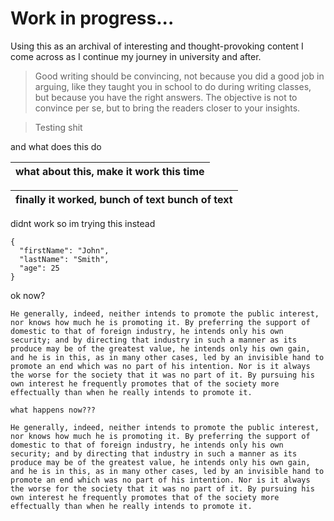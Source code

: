 # Work in progress...

Using this as an archival of interesting and thought-provoking content I come across as I continue my journey in university and after.

> Good writing should be convincing, not because you did a good job in arguing, like they taught you in school to do during writing classes, but because you have the right answers. The objective is not to convince per se, but to bring the readers closer to your insights.

> Testing shit

<div class="boxed">
and what does this do
</div>

| what about this, make it work this time |
|---|

|finally it worked, bunch of text bunch of text|
|---|


didnt work so im trying this instead

```
{
  "firstName": "John",
  "lastName": "Smith",
  "age": 25
}
```


ok now?
```
He generally, indeed, neither intends to promote the public interest, nor knows how much he is promoting it. By preferring the support of domestic to that of foreign industry, he intends only his own security; and by directing that industry in such a manner as its produce may be of the greatest value, he intends only his own gain, and he is in this, as in many other cases, led by an invisible hand to promote an end which was no part of his intention. Nor is it always the worse for the society that it was no part of it. By pursuing his own interest he frequently promotes that of the society more effectually than when he really intends to promote it.
```

~~~
what happens now??? 

He generally, indeed, neither intends to promote the public interest, nor knows how much he is promoting it. By preferring the support of domestic to that of foreign industry, he intends only his own security; and by directing that industry in such a manner as its produce may be of the greatest value, he intends only his own gain, and he is in this, as in many other cases, led by an invisible hand to promote an end which was no part of his intention. Nor is it always the worse for the society that it was no part of it. By pursuing his own interest he frequently promotes that of the society more effectually than when he really intends to promote it.
~~~
